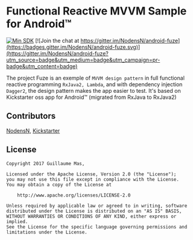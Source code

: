 # Functional Reactive MVVM Sample for Android™

[![Min SDK](https://img.shields.io/badge/min%20SDK-19-blue.svg)](http://developer.android.com/about/dashboards/index.html#Platform) [![Join the chat at https://gitter.im/NodensN/android-fuze](https://badges.gitter.im/NodensN/android-fuze.svg)](https://gitter.im/NodensN/android-fuze?utm_source=badge&utm_medium=badge&utm_campaign=pr-badge&utm_content=badge) 

The project Fuze is an exemple of `MVVM design pattern` in full functional reactive programming `RxJava2, Lambda`, and with dependency injection `Dagger2`, the design pattern makes the app easier to test.
It's based on Kickstarter oss app for Android™ (migrated from RxJava to RxJava2)

## Contributors
[NodensN](https://github.com/NodensN),  [Kickstarter](https://github.com/kickstarter/android-oss)

## License
```
Copyright 2017 Guillaume Mas,

Licensed under the Apache License, Version 2.0 (the "License");
you may not use this file except in compliance with the License.
You may obtain a copy of the License at

    http://www.apache.org/licenses/LICENSE-2.0

Unless required by applicable law or agreed to in writing, software
distributed under the License is distributed on an "AS IS" BASIS,
WITHOUT WARRANTIES OR CONDITIONS OF ANY KIND, either express or implied.
See the License for the specific language governing permissions and
limitations under the License.
```
